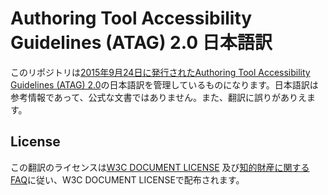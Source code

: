# Authoring Tool Accessibility Guidelines (ATAG) 2.0 日本語訳
このリポジトリは[2015年9月24日に発行されたAuthoring Tool Accessibility Guidelines (ATAG) 2.0](http://www.w3.org/TR/2015/REC-ATAG20-20150924/)の日本語訳を管理しているものになります。日本語訳は参考情報であって、公式な文書ではありません。また、翻訳に誤りがありえます。

## License
この翻訳のライセンスは[W3C DOCUMENT LICENSE](https://www.w3.org/Consortium/Legal/2015/doc-license) 及び[知的財産に関するFAQ](https://www.w3.org/Consortium/Legal/IPR-FAQ-20000620)に従い、W3C DOCUMENT LICENSEで配布されます。
